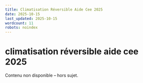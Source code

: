 ```yaml
---
title: Climatisation Réversible Aide Cee 2025
date: 2025-10-15
last_updated: 2025-10-15
wordcount: 11
robots: noindex
---
```


# climatisation réversible aide cee 2025

Contenu non disponible – hors sujet.